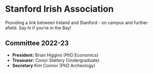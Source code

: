 # Stanford Irish Association

Providing a link between Ireland and Stanford - on campus and further afield.  Say hi if you’re in the Bay!


## Committee 2022-23
- **President:** Brian Higgins (PhD Economics)
- **Treasurer:** Conor Slattery (Undergraduate)
- **Secretary** Kim Connor (PhD Archeology)
